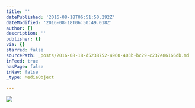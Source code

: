 ```yaml
---
title: ''
datePublished: '2016-08-18T06:51:50.292Z'
dateModified: '2016-08-18T06:50:49.018Z'
author: []
description: ''
publisher: {}
via: {}
starred: false
sourcePath: _posts/2016-08-18-d5238752-4960-403b-bc29-c237e86166db.md
inFeed: true
hasPage: false
inNav: false
_type: MediaObject

---
```

![](https://the-grid-user-content.s3-us-west-2.amazonaws.com/72814f0a-1295-4dba-9e3f-9ea80bc69d33.jpg)